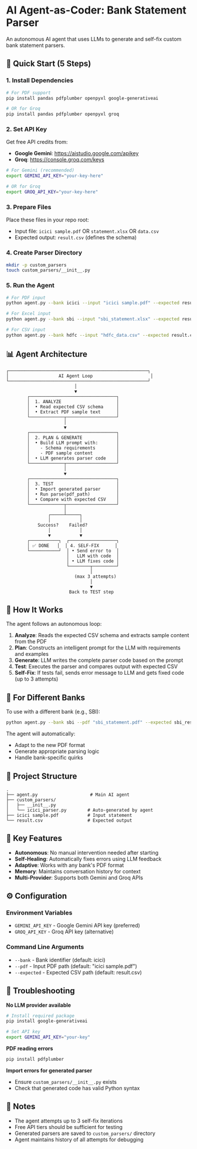 # AI Agent-as-Coder: Bank Statement Parser

An autonomous AI agent that uses LLMs to generate and self-fix custom bank statement parsers.

## 🚀 Quick Start (5 Steps)

### 1. Install Dependencies
```bash
# For PDF support
pip install pandas pdfplumber openpyxl google-generativeai

# OR for Groq
pip install pandas pdfplumber openpyxl groq
```

### 2. Set API Key
Get free API credits from:
- **Google Gemini**: https://aistudio.google.com/apikey
- **Groq**: https://console.groq.com/keys

```bash
# For Gemini (recommended)
export GEMINI_API_KEY="your-key-here"

# OR for Groq
export GROQ_API_KEY="your-key-here"
```

### 3. Prepare Files
Place these files in your repo root:
- Input file: `icici sample.pdf` OR `statement.xlsx` OR `data.csv`
- Expected output: `result.csv` (defines the schema)

### 4. Create Parser Directory
```bash
mkdir -p custom_parsers
touch custom_parsers/__init__.py
```

### 5. Run the Agent
```bash
# For PDF input
python agent.py --bank icici --input "icici sample.pdf" --expected result.csv

# For Excel input
python agent.py --bank sbi --input "sbi_statement.xlsx" --expected result.csv

# For CSV input
python agent.py --bank hdfc --input "hdfc_data.csv" --expected result.csv
```

## 📊 Agent Architecture

```
┌─────────────────────────────────────────────────────┐
│                   AI Agent Loop                      │
└─────────────────────────────────────────────────────┘
                          │
                          ▼
        ┌─────────────────────────────────┐
        │  1. ANALYZE                     │
        │  • Read expected CSV schema     │
        │  • Extract PDF sample text      │
        └─────────────┬───────────────────┘
                      │
                      ▼
        ┌─────────────────────────────────┐
        │  2. PLAN & GENERATE             │
        │  • Build LLM prompt with:       │
        │    - Schema requirements        │
        │    - PDF sample content         │
        │  • LLM generates parser code    │
        └─────────────┬───────────────────┘
                      │
                      ▼
        ┌─────────────────────────────────┐
        │  3. TEST                        │
        │  • Import generated parser      │
        │  • Run parse(pdf_path)          │
        │  • Compare with expected CSV    │
        └─────────────┬───────────────────┘
                      │
                ┌─────┴─────┐
                │           │
            Success?    Failed?
                │           │
                ▼           ▼
        ┌───────────┐  ┌──────────────────┐
        │ ✅ DONE   │  │ 4. SELF-FIX      │
        └───────────┘  │ • Send error to  │
                       │   LLM with code  │
                       │ • LLM fixes code │
                       └────────┬─────────┘
                                │
                          (max 3 attempts)
                                │
                                ▼
                        Back to TEST step
```

## 🎯 How It Works

The agent follows an autonomous loop:

1. **Analyze**: Reads the expected CSV schema and extracts sample content from the PDF
2. **Plan**: Constructs an intelligent prompt for the LLM with requirements and examples
3. **Generate**: LLM writes the complete parser code based on the prompt
4. **Test**: Executes the parser and compares output with expected CSV
5. **Self-Fix**: If tests fail, sends error message to LLM and gets fixed code (up to 3 attempts)

## 🔧 For Different Banks

To use with a different bank (e.g., SBI):

```bash
python agent.py --bank sbi --pdf "sbi_statement.pdf" --expected sbi_result.csv
```

The agent will automatically:
- Adapt to the new PDF format
- Generate appropriate parsing logic
- Handle bank-specific quirks

## 📁 Project Structure

```
.
├── agent.py                    # Main AI agent
├── custom_parsers/
│   ├── __init__.py
│   └── icici_parser.py        # Auto-generated by agent
├── icici sample.pdf           # Input statement
└── result.csv                 # Expected output
```

## 🧠 Key Features

- **Autonomous**: No manual intervention needed after starting
- **Self-Healing**: Automatically fixes errors using LLM feedback
- **Adaptive**: Works with any bank's PDF format
- **Memory**: Maintains conversation history for context
- **Multi-Provider**: Supports both Gemini and Groq APIs

## ⚙️ Configuration

### Environment Variables
- `GEMINI_API_KEY` - Google Gemini API key (preferred)
- `GROQ_API_KEY` - Groq API key (alternative)

### Command Line Arguments
- `--bank` - Bank identifier (default: icici)
- `--pdf` - Input PDF path (default: "icici sample.pdf")
- `--expected` - Expected CSV path (default: result.csv)

## 🐛 Troubleshooting

**No LLM provider available**
```bash
# Install required package
pip install google-generativeai

# Set API key
export GEMINI_API_KEY="your-key"
```

**PDF reading errors**
```bash
pip install pdfplumber
```

**Import errors for generated parser**
- Ensure `custom_parsers/__init__.py` exists
- Check that generated code has valid Python syntax

## 📝 Notes

- The agent attempts up to 3 self-fix iterations
- Free API tiers should be sufficient for testing
- Generated parsers are saved to `custom_parsers/` directory
- Agent maintains history of all attempts for debugging
